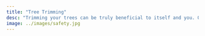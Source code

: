 ```yaml
---
title: "Tree Trimming"
desc: "Trimming your trees can be truly beneficial to itself and you. Over time branches can die and be weighed down from over growth. Trimming these limbs back can protect your property from limbs becoming detached from the tree and damaging your property. It can also help you trees grow to their full potential."
image: ../images/safety.jpg
---
```

